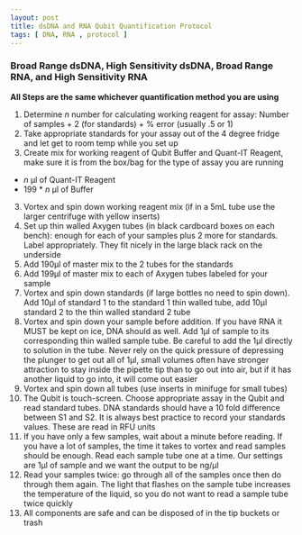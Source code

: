 ```yaml
---
layout: post
title: dsDNA and RNA Qubit Quantification Protocol
tags: [ DNA, RNA , protocol ]
---
```


### Broad Range dsDNA, High Sensitivity dsDNA, Broad Range RNA, and High Sensitivity RNA

**All Steps are the same whichever quantification method you are using**

1. Determine _n_ number for calculating working reagent for assay: Number of samples + 2 (for standards) + % error (usually .5 or 1)
2. Take appropriate standards for your assay out of the 4 degree fridge and let get to room temp while you set up
2. Create mix for working reagent of Qubit Buffer and Quant-IT Reagent, make sure it is from the box/bag for the type of assay you are running
  - _n_ μl of Quant-IT Reagent
  - 199 * _n_ μl of Buffer
3. Vortex and spin down working reagent mix (if in a 5mL tube use the larger centrifuge with yellow inserts)
4. Set up thin walled Axygen tubes (in black cardboard boxes on each bench): enough for each of your samples plus 2 more for standards. Label appropriately. They fit nicely in the large black rack on the underside
5. Add 190μl of master mix to the 2 tubes for the standards
6. Add 199μl of master mix to each of Axygen tubes labeled for your sample
7. Vortex and spin down standards (if large bottles no need to spin down). Add 10µl of standard 1 to the standard 1 thin walled tube, add 10µl standard 2 to the thin walled standard 2 tube
8. Vortex and spin down your sample before addition. If you have RNA it MUST be kept on ice, DNA should as well. Add 1μl of sample to its corresponding thin walled sample tube. Be careful to add the 1μl directly to solution in the tube. Never rely on the quick pressure of depressing the plunger to get out all of 1μl, small volumes often have stronger attraction to stay inside the pipette tip than to go out into air, but if it has another liquid to go into, it will come out easier
9. Vortex and spin down all tubes (use inserts in minifuge for small tubes)
10. The Qubit is touch-screen. Choose appropriate assay in the Qubit and read standard tubes. DNA standards should have a 10 fold difference between S1 and S2. It is always best practice to record your standards values. These are read in RFU units
11. If you have only a few samples, wait about a minute before reading. If you have a lot of samples, the time it takes to vortex and read samples should be enough. Read each sample tube one at a time. Our settings are 1μl of sample and we want the output to be ng/μl
12. Read your samples twice: go through all of the samples once then do through them again. The light that flashes on the sample tube increases the temperature of the liquid, so you do not want to read a sample tube twice quickly
13. All components are safe and can be disposed of in the tip buckets or trash
